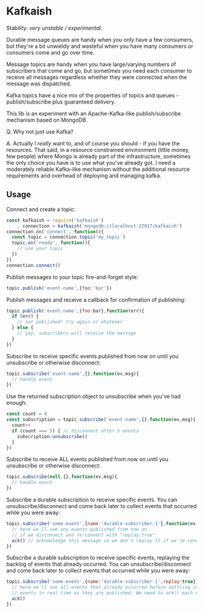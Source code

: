 # Kafkaish

Stability: _very unstable / experimental._

Durable message queues are handy when you only have a few consumers, but they're a bit unwieldy and wasteful when you have many consumers or consumers come and go over time.

Message topics are handy when you have large/varying numbers of subscribers that come and go, but sometimes you need each consumer to receive all messages regardless whether they were connected when the message was dispatched.

Kafka topics have a nice mix of the properties of topics and queues - publish/subscribe plus guaranteed delivery.

This lib is an experiment with an Apache-Kafka-like publish/subscribe mechanism based on MongoDB.

Q. Why not just use Kafka?

A. Actually I _really_ want to, and of course you should - if you have the resources. That said, in a resource constrained environment (little money, few people) where Mongo is already part of the infrastructure, sometimes the only choice you have is to use what you've already got. I need a moderately reliable Kafka-like mechanism without the additional resource requirements and overhead of deploying and managing kafka.

## Usage

Connect and create a topic:

```javascript
const kafkaish = require('kafkaish')
    , connection = kafkaish('mongodb://localhost:27017/kafkaish')
connection.on('connect', function(){
  const topic = connection.topic('my_topic')
  topic.on('ready', function(){
    // use your topic
  })
})
connection.connect()
```

Publish messages to your topic fire-and-forget style:

```javascript
topic.publish('event-name',{foo:'bar'})
```

Publish messages and receive a callback for confirmation of publishing:

```javascript
topic.publish('event-name',{foo:bar},function(err){
  if (err) {
    // not published! try again or whatever
  } else {
    // yay, subscribers will receive the message
  }
})
```

Subscribe to receive specific events published from now on until you unsubscribe or otherwise disconnect:

```javascript
topic.subscribe('event-name',{},function(ev,msg){
  // handle event
})
```

Use the returned subscription object to unsubscribe when you've had enough:

```javascript
const count = 0
const subscription = topic.subscribe('event-name',{},function(ev,msg){
  count++
  if (count === 5) { // disconnect after 5 events
    subscription.unsubscribe()
  }
})
```

Subscribe to receive ALL events published from now on until you unsubscribe or otherwise disconnect:

```javascript
topic.subscribe(null,{},function(ev,msg){
  // handle event
})
```

Subscribe a durable subscription to receive specific events. You can unsubscribe/disconnect and come back later to collect events that occurred while you were away:

```javascript
topic.subscribe('some-event',{name:'durable-subscriber-1'},function(ev,msg,ack){
  // here we'll see any events published from now on.
  // if we disconnect and re-connect with "replay:true"
  ack() // acknowledge this message so we don't replay it if we re-connect
})
```

Subscribe a durable subscription to receive specific events, replaying the backlog of events that already occurred. You can unsubscribe/disconnect and come back later to collect events that occurred while you were away:

```javascript
topic.subscribe('some-event',{name:'durable-subscriber-1',replay:true},function(ev,msg,ack){
  // here we'll see all events that already occurred before settling in to receive
  // events in real-time as they are published. We need to ack() each event.
  ack()
})
```
